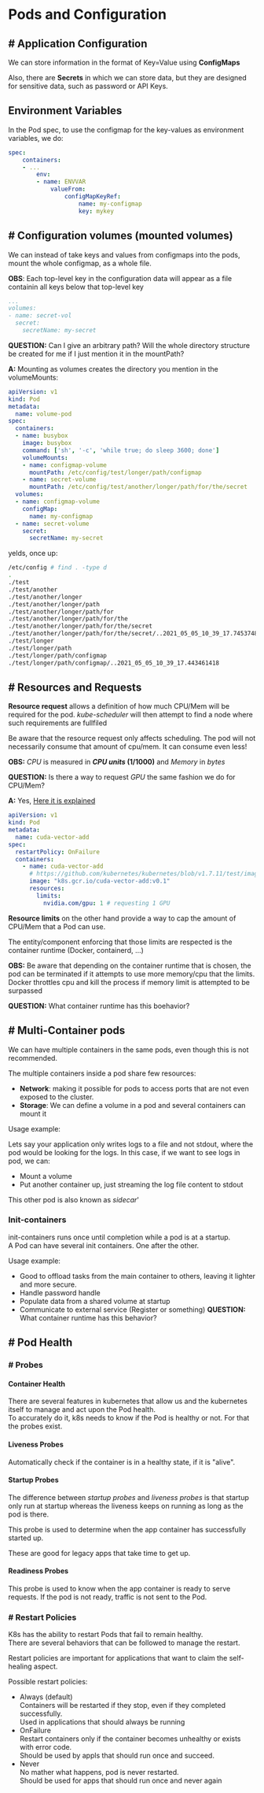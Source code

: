 # Pods and Configuration

## **# Application Configuration**

We can store information in the format of Key=Value using **ConfigMaps**

Also, there are **Secrets** in which we can store data, but they are designed for sensitive data, such as password or API Keys.

## **Environment Variables**

In the Pod spec, to use the configmap for the key-values as environment variables, we do:

```yaml
spec:
    containers:
    - ...
        env:
        - name: ENVVAR
            valueFrom:
                configMapKeyRef:
                    name: my-configmap
                    key: mykey
```

## **# Configuration volumes (mounted volumes)**

We can instead of take keys and values from configmaps into the pods, mount the whole configmap, as a whole file.

**OBS**: Each top-level key in the configuration data will appear as a file containin all keys below that top-level key

```yaml
...
volumes:
- name: secret-vol
  secret:
    secretName: my-secret
```

**QUESTION:** Can I give an arbitrary path? Will the whole directory structure be created for me if I just mention it in the mountPath?

**A:** Mounting as volumes creates the directory you mention in the volumeMounts:

```yaml
apiVersion: v1
kind: Pod
metadata:
  name: volume-pod
spec:
  containers:
  - name: busybox
    image: busybox
    command: ['sh', '-c', 'while true; do sleep 3600; done']
    volumeMounts:
    - name: configmap-volume
      mountPath: /etc/config/test/longer/path/configmap
    - name: secret-volume
      mountPath: /etc/config/test/another/longer/path/for/the/secret
  volumes:
  - name: configmap-volume
    configMap:
      name: my-configmap
  - name: secret-volume
    secret:
      secretName: my-secret
```

yelds, once up:

```bash
/etc/config # find . -type d
.
./test
./test/another
./test/another/longer
./test/another/longer/path
./test/another/longer/path/for
./test/another/longer/path/for/the
./test/another/longer/path/for/the/secret
./test/another/longer/path/for/the/secret/..2021_05_05_10_39_17.745374849
./test/longer
./test/longer/path
./test/longer/path/configmap
./test/longer/path/configmap/..2021_05_05_10_39_17.443461418
```

## **# Resources and Requests**

**Resource request** allows a definition of how much CPU/Mem will be required for the pod. _kube-scheduler_ will then attempt to find a node where such requirements are fullfiled

Be aware that the resource request only affects scheduling. The pod will not necessarily consume that amount of cpu/mem. It can consume even less!

**OBS:** _CPU_ is measured in **_CPU units_ (1/1000)** and _Memory_ in _bytes_

**QUESTION:** Is there a way to request _GPU_ the same fashion we do for CPU/Mem?

**A:** Yes, [Here it is explained](https://kubernetes.io/docs/tasks/manage-gpus/scheduling-gpus/)

```yaml
apiVersion: v1
kind: Pod
metadata:
  name: cuda-vector-add
spec:
  restartPolicy: OnFailure
  containers:
    - name: cuda-vector-add
      # https://github.com/kubernetes/kubernetes/blob/v1.7.11/test/images/nvidia-cuda/Dockerfile
      image: "k8s.gcr.io/cuda-vector-add:v0.1"
      resources:
        limits:
          nvidia.com/gpu: 1 # requesting 1 GPU
```

**Resource limits** on the other hand provide a way to cap the amount of CPU/Mem that a Pod can use. 

The entity/component enforcing that those limits are respected is the container runtime (Docker, containerd, ...)

**OBS:** Be aware that depending on the container runtime that is chosen, the pod can be terminated if it attempts to use more memory/cpu that the limits. Docker throttles cpu and kill the process if memory limit is attempted to be surpassed

**QUESTION:** What container runtime has this boehavior?

## **# Multi-Container pods**

We can have multiple containers in the same pods, even though this is not recommended.

The multiple containers inside a pod share few resources:
* **Network**: making it possible for pods to access ports that are not even exposed to the cluster.
* **Storage**: We can define a volume in a pod and several containers can mount it

Usage example:  

Lets say your application only writes logs to a file and not stdout, where the pod would be looking for the logs. In this case, if we want to see logs in pod, we can:
- Mount a volume
- Put another container up, just streaming the log file content to stdout

This other pod is also known as _sidecar_'

### **Init-containers**

init-containers runs once until completion while a pod is at a startup.  
A Pod can have several init containers. One after the other.

Usage example:
- Good to offload tasks from the main container to others, leaving it lighter and more secure.
- Handle password handle
- Populate data from a shared volume at startup
- Communicate to external service (Register or something)
**QUESTION:** What container runtime has this behavior?

## **# Pod Health**

### **# Probes**
#### **Container Health**

There are several features in kubernetes that allow us and the kubernetes itself to manage and act upon the Pod health.  
To accurately do it, k8s needs to know if the Pod is healthy or not. For that the probes exist.

#### **Liveness Probes**

Automatically check if the container is in a healthy state, if it is "alive".

#### **Startup Probes**

The difference between _startup probes_ and _liveness probes_ is that startup only run at startup whereas the liveness keeps on running as long as the pod is there.

This probe is used to determine when the app container has successfully started up. 

These are good for legacy apps that take time to get up.

#### **Readiness Probes**

This probe is used to know when the app container is ready to serve requests. If the pod is not ready, traffic is not sent to the Pod.

### **# Restart Policies**

K8s has the ability to restart Pods that fail to remain healthy.  
There are several behaviors that can be followed to manage the restart.

Restart policies are important for applications that want to claim the self-healing aspect.

Possible restart policies:
* Always (default)  
  Containers will be restarted if they stop, even if they completed successfully.  
  Used in applications that should always be running
* OnFailure  
  Restart containers only if the container becomes unhealthy or exists with error code.  
  Should be used by appls that  should run once and succeed.
* Never  
  No mather what happens, pod is never restarted.  
  Should be used for apps that should run once and never again
